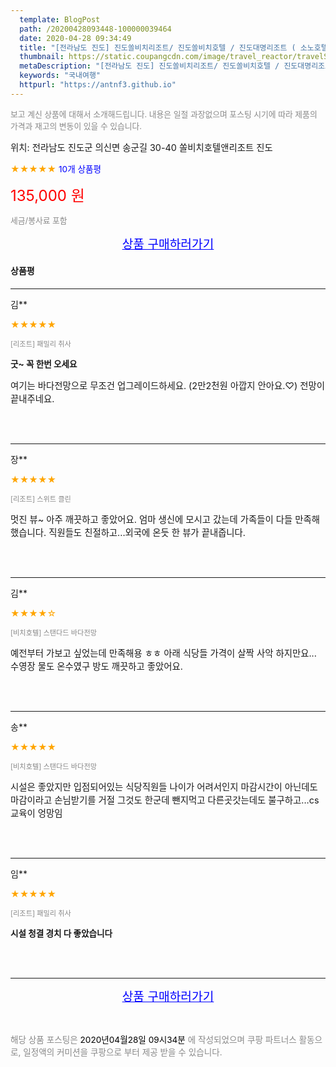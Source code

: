 ```yaml
---
  template: BlogPost
  path: /20200428093448-100000039464
  date: 2020-04-28 09:34:49
  title: "[전라남도 진도] 진도쏠비치리조트/ 진도쏠비치호텔 / 진도대명리조트 ( 소노호텔&리조트 )"
  thumbnail: https://static.coupangcdn.com/image/travel_reactor/travelSeller/resort/A00181196/dcd6e4f6-e6e7-4a72-98fc-3b1d1d50bf9c.jpg
  metaDescription: "[전라남도 진도] 진도쏠비치리조트/ 진도쏠비치호텔 / 진도대명리조트 ( 소노호텔&리조트 ),국내여행"
  keywords: "국내여행"
  httpurl: "https://antnf3.github.io"
---
```

  
<span style="color: #888;font-size:0.8rem">보고 계신 상품에 대해서 소개해드립니다.
내용은 일절 과장없으며 포스팅 시기에 따라 제품의 가격과 재고의 변동이 있을 수 있습니다.</span>
  
<span style="font-size: 0.9rem;">위치: 전라남도 진도군 의신면 송군길 30-40 쏠비치호텔앤리조트 진도</span>
  
<span style="color: orange;">★★★★★</span> <span style="color: blue;font-size: 0.85rem;">10개 상품평</span>
  
<span style="color: red;font-size: 1.5rem;">135,000 원</span>
  
<span style="color: #888;font-size:0.8rem">세금/봉사료 포함</span>





<p align="center"><a href="http://me2.do/GdWdJJH8" style="font-size: 1.2rem; color: blue;">상품 구매하러가기</a></p>

#### 상품평
  
---
  
김**
    
<span style="color: orange;">★★★★★</span>
    
<span style="color: #888;font-size:0.7rem">[리조트] 패밀리 취사</span>
    
<span style="font-size:0.85rem">**굿~ 꼭 한번 오세요**</span>
    
<span style="font-size: 0.9rem;">여기는 바다전망으로 무조건 업그레이드하세요. (2만2천원 아깝지 안아요.♡)
전망이 끝내주네요.</span>
    
<br>
<br>

---
  
장**
    
<span style="color: orange;">★★★★★</span>
    
<span style="color: #888;font-size:0.7rem">[리조트] 스위트 클린</span>
    

    
<span style="font-size: 0.9rem;">멋진 뷰~ 아주 깨끗하고 좋았어요. 엄마 생신에 모시고 갔는데 가족들이 다들 만족해했습니다.
직원들도 친절하고...외국에 온듯 한 뷰가 끝내줍니다.</span>
    
<br>
<br>

---
  
김**
    
<span style="color: orange;">★★★★☆</span>
    
<span style="color: #888;font-size:0.7rem">[비치호텔] 스탠다드 바다전망</span>
    

    
<span style="font-size: 0.9rem;">예전부터 가보고 싶었는데 만족해용 ㅎㅎ
아래 식당들 가격이 살짝 사악 하지만요...
수영장 물도  온수였구 방도 깨끗하고 좋았어요.</span>
    
<br>
<br>

---
  
송**
    
<span style="color: orange;">★★★★★</span>
    
<span style="color: #888;font-size:0.7rem">[비치호텔] 스탠다드 바다전망</span>
    

    
<span style="font-size: 0.9rem;">시설은 좋았지만 입점되어있는 식당직원들 나이가 어려서인지 마감시간이 아닌데도 마감이라고 손님받기를 거절 그것도 한군데 뺀지먹고 다른곳갓는데도 불구하고...cs교육이 엉망임</span>
    
<br>
<br>

---
  
임**
    
<span style="color: orange;">★★★★★</span>
    
<span style="color: #888;font-size:0.7rem">[리조트] 패밀리 취사</span>
    
<span style="font-size:0.85rem">**시설 청결 경치 다 좋았습니다**</span>
    

    
<br>
<br>


  
---
  
<p align="center"><a href="http://me2.do/GdWdJJH8" style="font-size: 1.2rem; color: blue;">상품 구매하러가기</a></p>
  
<br>
  
<span style="font-size: 0.85rem; color: #888;">해당 상품 포스팅은 <span style="color: #000;"> 2020년04월28일 09시34분 </span> 에 작성되었으며 쿠팡 파트너스 활동으로, 일정액의 커미션을 쿠팡으로 부터 제공 받을 수 있습니다.</span>